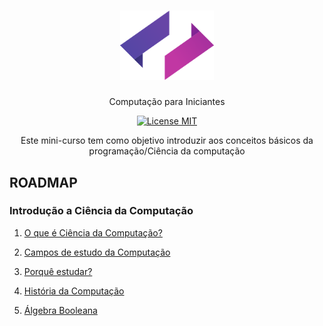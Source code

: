 <h1 align="center">
  <img src="./assets/logo.png" alt="Coders" width="150">
</h1>

<p align="center">Computação para Iniciantes</p>

<p align="center">
  <a href="https://opensource.org/licenses/MIT">
    <img src="https://img.shields.io/badge/License-MIT-blue.svg" alt="License MIT">
  </a>
</p>

<p align="center">Este mini-curso tem como objetivo introduzir aos conceitos básicos da programação/Ciência da computação</p>

## **ROADMAP**

### Introdução a Ciência da Computação

1. [ O que é Ciência da Computação?](/docs/Computer-Science/What-is.md)

2. [ Campos de estudo da Computação](/docs/Computer-Science/Fields-of-study.md)

3. [ Porquê estudar?](/docs/Computer-Science/Why-study.md)

4. [ História da Computação](/docs/Computer-Science/History.md)

5. [ Álgebra Booleana](/docs/Computer-Science/boolean/Basics.md)
